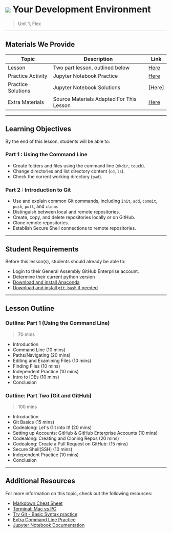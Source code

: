 # ![](https://ga-dash.s3.amazonaws.com/production/assets/logo-9f88ae6c9c3871690e33280fcf557f33.png) Your Development Environment

> Unit 1, Flex

---

## Materials We Provide

| Topic | Description | Link |
| --- | --- | --- |
| Lesson | Two part lesson, outlined below | [Here](Your-Development-Environment.ipynb) |
| Practice Activity | Jupyter Notebook Practice | [Here](./practice/ipynb_practice1.ipynb) |
| Practice Solutions | Jupyter Notebook Solutions | [Here] |
| Extra Materials | Source Materials Adapted For This Lesson | [Here](./extra-materials/) |

---

## Learning Objectives
By the end of this lesson, students will be able to:

### Part 1 : Using the Command Line

- Create folders and files using the command line (`mkdir`, `touch`).
- Change directories and list directory content (`cd`, `ls`).
- Check the current working directory (`pwd`).

### Part 2 : Introduction to Git

- Use and explain common Git commands, including `init`, `add`, `commit`, `push`, `pull`, and `clone`.
- Distinguish between local and remote repositories.
- Create, copy, and delete repositories locally or on GitHub.
- Clone remote repositories.
- Establish Secure Shell connections to remote repositories.

---

## Student Requirements

Before this lesson(s), students should already be able to:
- Login to their General Assembly GitHub Enterprise account.
- Determine their current python version
- [Download and install Anaconda](https://www.continuum.io/downloads)
- [Download and install `git bash` if needed](https://git-for-windows.github.io)

---

## Lesson Outline

### Outline: Part 1 (Using the Command Line)
> 70 mins
- Introduction
- Command Line (10 mins)
- Paths/Navigating (20 mins)
- Editing and Examining Files (10 mins)
- Finding Files (10 mins)
- Independent Practice (10 mins)
- Intro to IDEs (10 mins)
- Conclusion

### Outline: Part Two (Git and GitHub)
> 100 mins
- Introduction
- Git Basics (15 mins)
- Codealong: Let's Git into it! (20 mins)
- Setting up Accounts: GitHub & GitHub Enterprise Accounts (10 mins)
- Codealong: Creating and Cloning Repos (20 mins)
- Codealong: Create a Pull Request on GitHub: (15 mins)
- Secure Shell(SSH) (10 mins)
- Independent Practice (10 mins)
- Conclusion

---

## Additional Resources

For more information on this topic, check out the following resources:

- [Markdown Cheat Sheet](https://github.com/adam-p/markdown-here/wiki/Markdown-Here-Cheatsheet)
- [Terminal: Mac vs PC](https://stackoverflow.com/questions/28487128/what-program-in-windows-is-equivalent-to-oss-terminal)
- [Try Git - Basic Syntax practice](https://try.github.io/levels/1/challenges/1)
- [Extra Command Line Practice](http://generalassembly.github.io/prework/cl/)
- [Jupyter Notebook Documentation](https://jupyter-notebook-beginner-guide.readthedocs.io/en/latest/)
